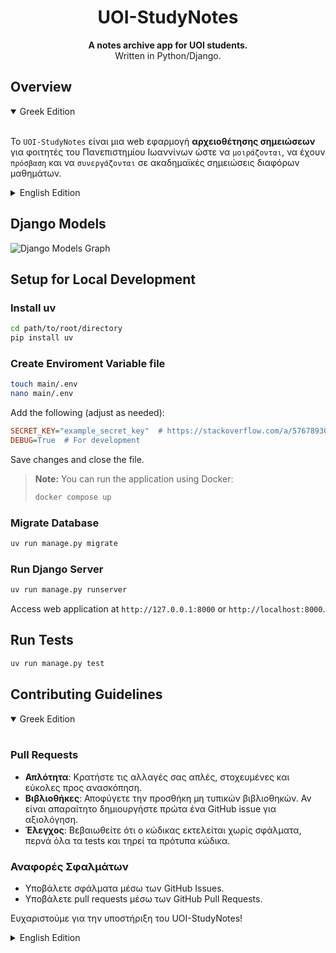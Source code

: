 <div align="center">
  <h1>UOI-StudyNotes</h1>
  <p>
    <b>A notes archive app for UOI students.</b><br>
    Written in Python/Django.
  </p>
</div>

## Overview

<details open>
<summary>Greek Edition</summary>
<br>

Το `UOI-StudyNotes` είναι μια web εφαρμογή **αρχειοθέτησης σημειώσεων** για φοιτητές του Πανεπιστημίου Ιωαννίνων ώστε να `μοιράζονται`, να έχουν `πρόσβαση` και να `συνεργάζονται` σε ακαδημαϊκές σημειώσεις διαφόρων μαθημάτων.

</details>

<details closed>
<summary>English Edition</summary>
<br>

`UOI-StudyNotes` is a **notes archive** app for UOI students to `share`, `access` and `collaborate` on academic notes across various subjects.

</details>

## Django Models

![Django Models Graph](https://github.com/user-attachments/assets/0933c9db-9f23-49d0-a89a-c17e098d2fb2)

## Setup for Local Development

### Install uv

```bash
cd path/to/root/directory
pip install uv
```

### Create Enviroment Variable file

```bash
touch main/.env
nano main/.env
```

Add the following (adjust as needed):

```ini
SECRET_KEY="example_secret_key"  # https://stackoverflow.com/a/57678930
DEBUG=True  # For development
```

Save changes and close the file.

> **Note:** You can run the application using Docker:
>
> ```bash
> docker compose up
> ```

### Migrate Database

```bash
uv run manage.py migrate
```

### Run Django Server

```bash
uv run manage.py runserver
```

Access web application at `http://127.0.0.1:8000` or `http://localhost:8000`.

## Run Tests

```bash
uv run manage.py test
```

## Contributing Guidelines

<details open>
<summary>Greek Edition</summary>
<br>

### Pull Requests

- **Απλότητα**: Κρατήστε τις αλλαγές σας απλές, στοχευμένες και εύκολες προς ανασκόπηση.
- **Βιβλιοθήκες**: Αποφύγετε την προσθήκη μη τυπικών βιβλιοθηκών. Αν είναι απαραίτητο δημιουργήστε πρώτα ένα GitHub issue για αξιολόγηση.
- **Έλεγχος**: Βεβαιωθείτε ότι ο κώδικας εκτελείται χωρίς σφάλματα, περνά όλα τα tests και τηρεί τα πρότυπα κώδικα.

### Αναφορές Σφαλμάτων

- Υποβάλετε σφάλματα μέσω των GitHub Issues.
- Υποβάλετε pull requests μέσω των GitHub Pull Requests.

Ευχαριστούμε για την υποστήριξη του UOI-StudyNotes!

</details>

<details closed>
<summary>English Edition</summary>
<br>

### Pull Requests

- **Simplicity**: Keep changes focused and easy to review.
- **Libraries**: Avoid adding non-standard libraries unless discussed via an issue.
- **Testing**: Ensure code runs error-free, passes all tests, and meets coding standards.

### Bug Reports

- Report bugs via GitHub Issues.
- Submit pull requests via GitHub Pull Requests.

Thank you for supporting UOI-StudyNotes!

</details>
